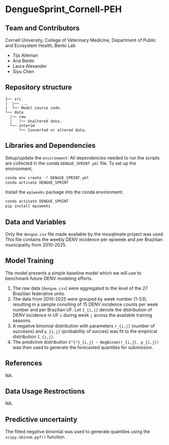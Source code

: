 # DengueSprint_Cornell-PEH

## Team and Contributors

Cornell University, College of Veterinary Medicine, Department of Public and Ecosystem Health, Bento Lab

- Tijs Alleman
- Ana Bento
- Laura Alexander
- Siyu Chen

## Repository structure

```
├── src
|  |── ...
|  └── Model source code.
└── data
  |── raw
  |   └── Unaltered data.
  └── interim 
      └── Converted or altered data.
```

## Libraries and Dependencies

Setup/update the `environment`: All dependencies needed to run the scripts are collected in the conda `DENGUE_SPRINT.yml` file. To set up the environment,

  ```bash
  conda env create -f DENGUE_SPRINT.yml
  conda activate DENGUE_SPRINT
  ```

Install the `epiweeks` package into the conda environment.

  ```bash
  conda activate DENGUE_SPRINT
  pip install epiweeks
  ```

## Data and Variables

Only the `dengue.csv` file made available by the mosqlimate project was used. This file contains the weekly DENV incidence per epiweek and per Brazilian municipality from 2010-2025.

## Model Training

The model presents a simple baseline model which we will use to benchmark future DENV modeling efforts.

1. The raw data (`dengue.csv`) were aggregated to the level of the 27 Brazilian federative units.
2. The data from 2010-2025 were grouped by week number (1-53), resulting in a sample consiting of 15 DENV incidence counts per week number and per Brazilian UF. Let `I_{i,j}` denote the distribution of DENV incidence in UF `i` during week `j` across the available training seasons.
3. A negative binomial distribution with parameters `r_{i,j}` (number of succeses) and `p_{i,j}` (probability of succes) was fit to the empirical distribution `I_{i,j}`.
4. The predictive distribution `I^{*}_{i,j} ~ NegBinom(r_{i,j}, p_{i,j})` was then used to generate the forecasted quantiles for submission.

## References

NA.

## Data Usage Restroctions

NA.

## Predictive uncertainty

The fitted negative binomial was used to generate quantiles using the `scipy.nbinom.ppf()` function.
